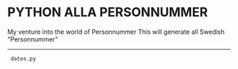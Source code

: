 PYTHON ALLA PERSONNUMMER
===========================

My venture into the world of Personnummer
This will generate all Swedish "Personnummer"

----------


```
 dates.py
```
